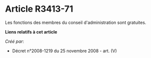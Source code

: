 # Article R3413-71

Les fonctions des membres du conseil d'administration sont gratuites.

**Liens relatifs à cet article**

_Créé par_:

  - Décret n°2008-1219 du 25 novembre 2008 - art. (V)
